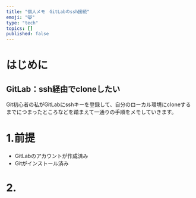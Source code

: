 ```yaml
---
title: "個人メモ　GitLabのssh接続"
emoji: "😸"
type: "tech"
topics: []
published: false
---
```


# はじめに　
## GitLab：ssh経由でcloneしたい
Git初心者の私がGitLabにsshキーを登録して、自分のローカル環境にcloneするまでにつまったところなどを踏まえて一通りの手順をメモしていきます。

# 1.前提
- GitLabのアカウントが作成済み
- Gitがインストール済み

# 2.

